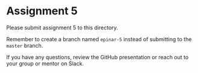 # Assignment 5

Please submit assignment 5 to this directory.

Remember to create a branch named `epinar-5` 
instead of submitting to the `master` branch.

If you have any questions, review the GitHub presentation or reach
out to your group or mentor on Slack.
